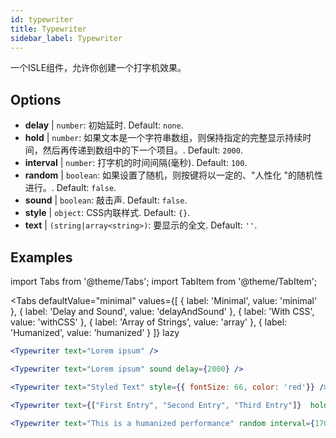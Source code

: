 ```yaml
---
id: typewriter 
title: Typewriter
sidebar_label: Typewriter
---
```


一个ISLE组件，允许你创建一个打字机效果。

## Options

* __delay__ | `number`: 初始延时. Default: `none`.
* __hold__ | `number`: 如果文本是一个字符串数组，则保持指定的完整显示持续时间，然后再传递到数组中的下一个项目。. Default: `2000`.
* __interval__ | `number`: 打字机的时间间隔(毫秒). Default: `100`.
* __random__ | `boolean`: 如果设置了随机，则按键将以一定的、"人性化 "的随机性进行。. Default: `false`.
* __sound__ | `boolean`: 敲击声. Default: `false`.
* __style__ | `object`: CSS内联样式. Default: `{}`.
* __text__ | `(string|array<string>)`: 要显示的全文. Default: `''`.


## Examples

import Tabs from '@theme/Tabs';
import TabItem from '@theme/TabItem';

<Tabs
    defaultValue="minimal"
    values={[
        { label: 'Minimal', value: 'minimal' },
        { label: 'Delay and Sound', value: 'delayAndSound' },
        { label: 'With CSS', value: 'withCSS' },
        { label: 'Array of Strings', value: 'array' },
        { label: 'Humanized', value: 'humanized' }
    ]}
    lazy
>

<TabItem value="minimal">

```jsx live
<Typewriter text="Lorem ipsum" />
```

</TabItem>

<TabItem value="delayAndSound">

```jsx live
<Typewriter text="Lorem ipsum" sound delay={2000} />
```

</TabItem>

<TabItem value="withCSS">

```jsx live
<Typewriter text="Styled Text" style={{ fontSize: 66, color: 'red'}} />
```

</TabItem>

<TabItem value="array">

```jsx live
<Typewriter text={["First Entry", "Second Entry", "Third Entry"]}  hold={2000} />
```

</TabItem>

<TabItem value="humanized">

```jsx live
<Typewriter text="This is a humanized performance" random interval={170} />
```

</TabItem>

</Tabs>

